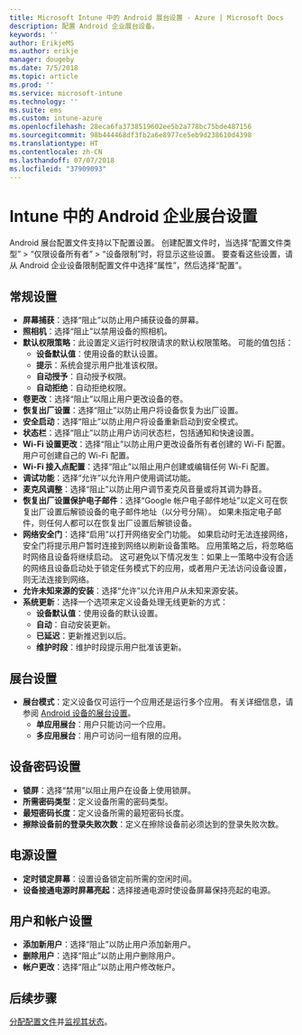 ```yaml
---
title: Microsoft Intune 中的 Android 展台设置 - Azure | Microsoft Docs
description: 配置 Android 企业展台设备。
keywords: ''
author: ErikjeMS
ms.author: erikje
manager: dougeby
ms.date: 7/5/2018
ms.topic: article
ms.prod: ''
ms.service: microsoft-intune
ms.technology: ''
ms.suite: ems
ms.custom: intune-azure
ms.openlocfilehash: 28eca6fa3738519602ee5b2a778bc75bde487156
ms.sourcegitcommit: 98b444468df3fb2a6e8977ce5eb9d238610d4398
ms.translationtype: HT
ms.contentlocale: zh-CN
ms.lasthandoff: 07/07/2018
ms.locfileid: "37909093"
---
```

# <a name="android-enterprise-kiosk-settings-in-intune"></a>Intune 中的 Android 企业展台设置

Android 展台配置文件支持以下配置设置。 创建配置文件时，当选择“配置文件类型” > “仅限设备所有者” > “设备限制”时，将显示这些设置。 要查看这些设置，请从 Android 企业设备限制配置文件中选择“属性”，然后选择“配置”。

## <a name="general-settings"></a>常规设置

- **屏幕捕获**：选择“阻止”以防止用户捕获设备的屏幕。
- **照相机**：选择“阻止”以禁用设备的照相机。
- **默认权限策略**：此设置定义运行时权限请求的默认权限策略。 可能的值包括：
    - **设备默认值**：使用设备的默认设置。
    - **提示**：系统会提示用户批准该权限。
    - **自动授予**：自动授予权限。
    - **自动拒绝**：自动拒绝权限。
- **卷更改**：选择“阻止”以阻止用户更改设备的卷。
- **恢复出厂设置**：选择“阻止”以防止用户将设备恢复为出厂设置。
- **安全启动**：选择“阻止”以防止用户将设备重新启动到安全模式。
- **状态栏**：选择“阻止”以防止用户访问状态栏，包括通知和快速设置。
- **Wi-Fi 设置更改**：选择“阻止”以防止用户更改设备所有者创建的 Wi-Fi 配置。 用户可创建自己的 Wi-Fi 配置。
- **Wi-Fi 接入点配置**：选择“阻止”以阻止用户创建或编辑任何 Wi-Fi 配置。
- **调试功能**：选择“允许”以允许用户使用调试功能。
- **麦克风调整**：选择“阻止”以防止用户调节麦克风音量或将其调为静音。
- **恢复出厂设置保护电子邮件**：选择“Google 帐户电子邮件地址”以定义可在恢复出厂设置后解锁设备的电子邮件地址（以分号分隔）。 如果未指定电子邮件，则任何人都可以在恢复出厂设置后解锁设备。
- **网络安全门**：选择“启用”以打开网络安全门功能。 如果启动时无法连接网络，安全门将提示用户暂时连接到网络以刷新设备策略。 应用策略之后，将忽略临时网络且设备将继续启动。 这可避免以下情况发生：如果上一策略中没有合适的网络且设备启动处于锁定任务模式下的应用，或者用户无法访问设备设置，则无法连接到网络。
- **允许未知来源的安装**：选择“允许”以允许用户从未知来源安装。
- **系统更新**：选择一个选项来定义设备处理无线更新的方式：
    - **设备默认值**：使用设备的默认设置。
    - **自动**：自动安装更新。
    - **已延迟**：更新推迟到以后。
    - **维护时段**：维护时段提示用户批准该更新。

## <a name="kiosk-settings"></a>展台设置

- **展台模式**：定义设备仅可运行一个应用还是运行多个应用。 有关详细信息，请参阅 [Android 设备的展台设置](android-kiosk-settings.md)。
    - **单应用展台**：用户只能访问一个应用。
    - **多应用展台**：用户可访问一组有限的应用。

## <a name="device-password-settings"></a>设备密码设置

- **锁屏**：选择“禁用”以阻止用户在设备上使用锁屏。
- **所需密码类型**：定义设备所需的密码类型。
- **最短密码长度**：定义设备所需的最短密码长度。
- **擦除设备前的登录失败次数**：定义在擦除设备前必须达到的登录失败次数。

## <a name="power-settings"></a>电源设置

- **定时锁定屏幕**：设置设备锁定前所需的空闲时间。
- **设备接通电源时屏幕亮起**：选择接通电源时使设备屏幕保持亮起的电源。

## <a name="users-and-accounts-settings"></a>用户和帐户设置

- **添加新用户**：选择“阻止”以防止用户添加新用户。
- **删除用户**：选择“阻止”以防止用户删除用户。
- **帐户更改**：选择“阻止”以防止用户修改帐户。

## <a name="next-steps"></a>后续步骤
[分配配置文件](device-profile-assign.md)并[监视其状态](device-profile-monitor.md)。



